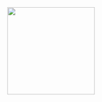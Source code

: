 <div align="center"><img border-radius="10px" align="right" width="200px" height="200px" src="https://raw.githubusercontent.com/vivekweb2013/vivekweb2013/main/developer.gif">
</div>
